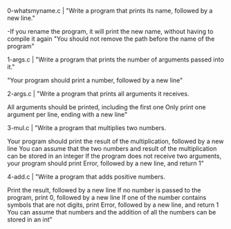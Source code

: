 0-whatsmyname.c | "Write a program that prints its name, followed by a new line."

 -If you rename the program, it will print the new name, without having to compile it again
 "You should not remove the path before the name of the program"



1-args.c | "Write a program that prints the number of arguments passed into it."

 "Your program should print a number, followed by a new line"


2-args.c | "Write a program that prints all arguments it receives.

All arguments should be printed, including the first one
Only print one argument per line, ending with a new line"



3-mul.c | "Write a program that multiplies two numbers.

Your program should print the result of the multiplication, followed by a new line
You can assume that the two numbers and result of the multiplication can be stored in an integer
If the program does not receive two arguments, your program should print Error, followed by a new line, and return 1"




4-add.c | "Write a program that adds positive numbers.

Print the result, followed by a new line
If no number is passed to the program, print 0, followed by a new line
If one of the number contains symbols that are not digits, print Error, followed by a new line, and return 1
You can assume that numbers and the addition of all the numbers can be stored in an int"
